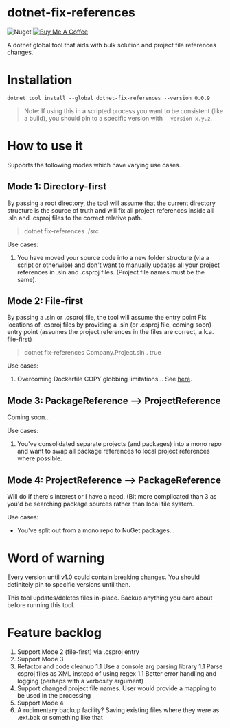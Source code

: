 # dotnet-fix-references

![Nuget](https://img.shields.io/nuget/dt/dotnet-fix-references) <a href="https://www.buymeacoffee.com/benmccallum" target="_blank"><img src="https://bmc-cdn.nyc3.digitaloceanspaces.com/BMC-button-images/custom_images/orange_img.png" alt="Buy Me A Coffee" style="height: auto !important;width: auto !important;" ></a>

A dotnet global tool that aids with bulk solution and project file references changes.

# Installation

```dotnet tool install --global dotnet-fix-references --version 0.0.9```

> Note: If using this in a scripted process you want to be consistent (like a build), you should pin to a specific version with `--version x.y.z`.

# How to use it

Supports the following modes which have varying use cases.

## Mode 1: Directory-first
By passing a root directory, the tool will assume that the current directory structure is the source of truth and will fix all project references inside all .sln and .csproj files to the correct relative path.

> dotnet fix-references ./src

Use cases:
1. You have moved your source code into a new folder structure (via a script or otherwise) and don't want to manually updates all your project references in .sln and .csproj files. (Project file names must be the same).

## Mode 2: File-first
By passing a .sln or .csproj file, the tool will assume the entry point Fix locations of .csproj files by providing a .sln (or .csproj file, coming soon) entry point (assumes the project references in the files are correct, a.k.a. file-first)

> dotnet fix-references Company.Project.sln . true

Use cases:
1. Overcoming Dockerfile COPY globbing limitations... See [here](docs/Dockerfile-use-case.md).

## Mode 3: PackageReference --> ProjectReference
Coming soon...

Use cases:
1. You've consolidated separate projects (and packages) into a mono repo and want to swap all package references to local project references where possible.

## Mode 4: ProjectReference --> PackageReference
Will do if there's interest or I have a need. (Bit more complicated than 3 as you'd be searching package sources rather than local file system.

Use cases:
* You've split out from a mono repo to NuGet packages...

# Word of warning
Every version until v1.0 could contain breaking changes. You should definitely pin to specific versions until then.

This tool updates/deletes files in-place. Backup anything you care about before running this tool. 

# Feature backlog
1. Support Mode 2 (file-first) via .csproj entry
1. Support Mode 3
1. Refactor and code cleanup
1.1 Use a console arg parsing library
1.1 Parse csproj files as XML instead of using regex
1.1 Better error handling and logging (perhaps with a verbosity argument)
1. Support changed project file names. User would provide a mapping to be used in the processing
1. Support Mode 4
1. A rudimentary backup facility? Saving existing files where they were as .ext.bak or something like that
